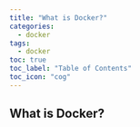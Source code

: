 ```yaml
---
title: "What is Docker?"
categories:
  - docker
tags:
  - docker
toc: true
toc_label: "Table of Contents"
toc_icon: "cog"
---
```


## What is Docker?